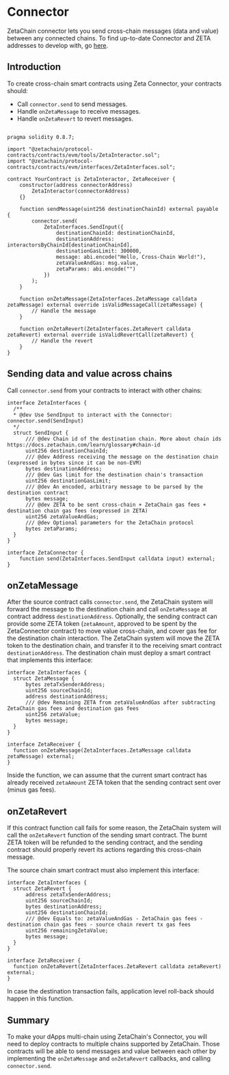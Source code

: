 # Connector

ZetaChain connector lets you send cross-chain messages (data and value) between
any connected chains. To find up-to-date Connector and ZETA addresses to develop
with, go [here](/reference/contracts).

## Introduction

To create cross-chain smart contracts using Zeta Connector, your contracts
should:

- Call `connector.send` to send messages.
- Handle `onZetaMessage` to receive messages.
- Handle `onZetaRevert` to revert messages.

```solidity

pragma solidity 0.8.7;

import "@zetachain/protocol-contracts/contracts/evm/tools/ZetaInteractor.sol";
import "@zetachain/protocol-contracts/contracts/evm/interfaces/ZetaInterfaces.sol";

contract YourContract is ZetaInteractor, ZetaReceiver {
    constructor(address connectorAddress)
        ZetaInteractor(connectorAddress)
    {}

    function sendMessage(uint256 destinationChainId) external payable {
        connector.send(
            ZetaInterfaces.SendInput({
                destinationChainId: destinationChainId,
                destinationAddress: interactorsByChainId[destinationChainId],
                destinationGasLimit: 300000,
                message: abi.encode("Hello, Cross-Chain World!"),
                zetaValueAndGas: msg.value,
                zetaParams: abi.encode("")
            })
        );
    }

    function onZetaMessage(ZetaInterfaces.ZetaMessage calldata zetaMessage) external override isValidMessageCall(zetaMessage) {
        // Handle the message
    }

    function onZetaRevert(ZetaInterfaces.ZetaRevert calldata zetaRevert) external override isValidRevertCall(zetaRevert) {
        // Handle the revert
    }
}
```

## Sending data and value across chains

Call `connector.send` from your contracts to interact with other chains:

```solidity
interface ZetaInterfaces {
  /**
  * @dev Use SendInput to interact with the Connector: connector.send(SendInput)
  */
  struct SendInput {
      /// @dev Chain id of the destination chain. More about chain ids https://docs.zetachain.com/learn/glossary#chain-id
      uint256 destinationChainId;
      /// @dev Address receiving the message on the destination chain (expressed in bytes since it can be non-EVM)
      bytes destinationAddress;
      /// @dev Gas limit for the destination chain's transaction
      uint256 destinationGasLimit;
      /// @dev An encoded, arbitrary message to be parsed by the destination contract
      bytes message;
      /// @dev ZETA to be sent cross-chain + ZetaChain gas fees + destination chain gas fees (expressed in ZETA)
      uint256 zetaValueAndGas;
      /// @dev Optional parameters for the ZetaChain protocol
      bytes zetaParams;
  }
}

interface ZetaConnector {
    function send(ZetaInterfaces.SendInput calldata input) external;
}
```

## onZetaMessage

After the source contract calls `connector.send`, the ZetaChain system will
forward the message to the destination chain and call `onZetaMessage` at
contract address `destinationAddress`. Optionally, the sending contract can
provide some ZETA token (`zetaAmount`, approved to be spent by the ZetaConnector
contract) to move value cross-chain, and cover gas fee for the destination chain
interaction. The ZetaChain system will move the ZETA token to the destination
chain, and transfer it to the receiving smart contract `destinationAddress`. The
destination chain must deploy a smart contract that implements this interface:

```solidity
interface ZetaInterfaces {
  struct ZetaMessage {
      bytes zetaTxSenderAddress;
      uint256 sourceChainId;
      address destinationAddress;
      /// @dev Remaining ZETA from zetaValueAndGas after subtracting ZetaChain gas fees and destination gas fees
      uint256 zetaValue;
      bytes message;
  }
}

interface ZetaReceiver {
  function onZetaMessage(ZetaInterfaces.ZetaMessage calldata zetaMessage) external;
}
```

Inside the function, we can assume that the current smart contract has already
received `zetaAmount` ZETA token that the sending contract sent over (minus gas
fees).

## onZetaRevert

If this contract function call fails for some reason, the ZetaChain system will
call the `onZetaRevert` function of the sending smart contract. The burnt ZETA
token will be refunded to the sending contract, and the sending contract should
properly revert its actions regarding this cross-chain message.

The source chain smart contract must also implement this interface:

```solidity
interface ZetaInterfaces {
  struct ZetaRevert {
      address zetaTxSenderAddress;
      uint256 sourceChainId;
      bytes destinationAddress;
      uint256 destinationChainId;
      /// @dev Equals to: zetaValueAndGas - ZetaChain gas fees - destination chain gas fees - source chain revert tx gas fees
      uint256 remainingZetaValue;
      bytes message;
  }
}

interface ZetaReceiver {
  function onZetaRevert(ZetaInterfaces.ZetaRevert calldata zetaRevert) external;
}
```

In case the destination transaction fails, application level roll-back should
happen in this function.

## Summary

To make your dApps multi-chain using ZetaChain's Connector, you will need to
deploy contracts to multiple chains supported by ZetaChain. Those contracts will
be able to send messages and value between each other by implementing the
`onZetaMessage` and `onZetaRevert` callbacks, and calling `connector.send`.